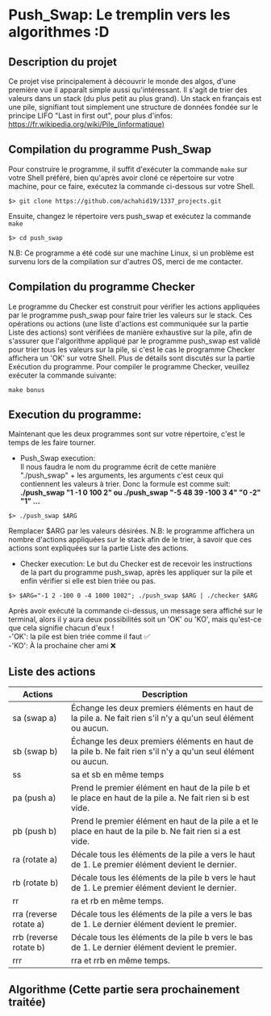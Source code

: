 # Push_Swap: Le tremplin vers les algorithmes :D

## Description du projet
Ce projet vise principalement à découvrir le monde des algos, d'une première vue
il apparaît simple aussi qu'intéressant. Il s'agit de trier des valeurs dans un stack (du plus petit au plus grand). Un stack en français est une pile, signifiant tout simplement une structure de données fondée sur le principe LIFO "Last in first out", pour plus d'infos: https://fr.wikipedia.org/wiki/Pile_(informatique)

## Compilation du programme Push_Swap
Pour construire le programme, il suffit d'exécuter la commande ```make``` sur votre Shell préféré, bien qu'après avoir cloné ce répertoire sur votre machine, pour ce faire,
exécutez la commande ci-dessous sur votre Shell. <br>
```
$> git clone https://github.com/achahid19/1337_projects.git
```
Ensuite, changez le répertoire vers push_swap et exécutez la commande ```make```
```
$> cd push_swap
```
N.B: Ce programme a été codé sur une machine Linux, si un problème est survenu lors de la compilation sur d'autres OS, merci de me contacter. <br>

## Compilation du programme Checker
Le programme du Checker est construit pour vérifier les actions appliquées par le programme push_swap pour faire trier les valeurs sur le stack. Ces opérations ou actions (une liste d'actions est communiquée sur la partie Liste des actions) sont vérifiées de manière exhaustive sur la pile, afin de s'assurer que l'algorithme appliqué par le programme push_swap est validé pour trier tous les valeurs sur la pile, si c'est le cas le programme Checker affichera un 'OK' sur votre Shell. Plus de détails sont discutés sur la partie Exécution du programme.
Pour compiler le programme Checker, veuillez exécuter la commande suivante:
```
make bonus
```

## Execution du programme:
Maintenant que les deux programmes sont sur votre répertoire, c'est le temps de les faire tourner.
- Push_Swap execution: <br>
Il nous faudra le nom du programme écrit de cette manière "./push_swap" + les arguments, les arguments c'est ceux qui contiennent les valeurs à trier. Donc la formule est comme suit:<br>
<strong>./push_swap "1 -1 0 100 2" ou ./push_swap "-5 48 39 -100 3 4" "0 -2" "1" ...</strong>
```
$> ./push_swap $ARG
```
Remplacer $ARG par les valeurs désirées.
N.B: le programme affichera un nombre d'actions appliquées sur le stack afin de le trier,
à savoir que ces actions sont expliquées sur la partie Liste des actions.
- Checker execution:
Le but du Checker est de recevoir les instructions de la part du programme push_swap, après les appliquer sur la pile et enfin vérifier si elle est bien triée ou pas.
```
$> $ARG="-1 2 -100 0 -4 1000 1002"; ./push_swap $ARG | ./checker $ARG
```
Après avoir exécuté la commande ci-dessus, un message sera affiché sur le terminal, alors il y aura deux possibilités soit un 'OK' ou 'KO', mais qu'est-ce que cela signifie chacun d'eux !<br>
-'OK': la pile est bien triée comme il faut ✅ <br>
-'KO': À la prochaine cher ami ❌

## Liste des actions
| Actions				| Description
|-----------------------|---------------------------------------------------------------------------------------------------------------
| sa (swap a)			| Échange les deux premiers éléments en haut de la pile a. Ne fait rien s'il n'y a qu'un seul élément ou aucun.
| sb (swap b)			| Échange les deux premiers éléments en haut de la pile b. Ne fait rien s'il n'y a qu'un seul élément ou aucun.
| ss 					| sa et sb en même temps
| pa (push a)			| Prend le premier élément en haut de la pile b et le place en haut de la pile a. Ne fait rien si b est vide.
| pb (push b)			| Prend le premier élément en haut de la pile a et le place en haut de la pile b. Ne fait rien si a est vide.
| ra (rotate a)			| Décale tous les éléments de la pile a vers le haut de 1. Le premier élément devient le dernier.
| rb (rotate b)			| Décale tous les éléments de la pile b vers le haut de 1. Le premier élément devient le dernier.
| rr					| ra et rb en même temps.
| rra (reverse rotate a)| Décale tous les éléments de la pile a vers le bas de 1. Le dernier élément devient le premier.
| rrb (reverse rotate b)| Décale tous les éléments de la pile b vers le bas de 1. Le dernier élément devient le premier.
| rrr					| rra et rrb en même temps.

## Algorithme (Cette partie sera prochainement traitée)
